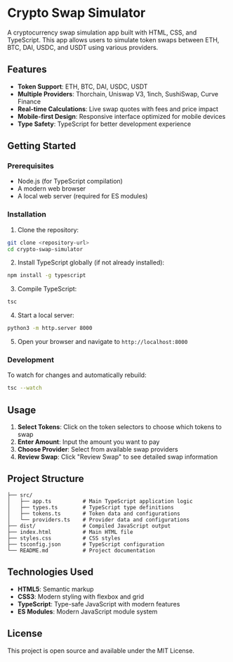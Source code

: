 # Crypto Swap Simulator

A cryptocurrency swap simulation app built with HTML, CSS, and TypeScript. This app allows users to simulate token swaps between ETH, BTC, DAI, USDC, and USDT using various providers.

## Features

- **Token Support**: ETH, BTC, DAI, USDC, USDT
- **Multiple Providers**: Thorchain, Uniswap V3, 1inch, SushiSwap, Curve Finance
- **Real-time Calculations**: Live swap quotes with fees and price impact
- **Mobile-first Design**: Responsive interface optimized for mobile devices
- **Type Safety**: TypeScript for better development experience

## Getting Started

### Prerequisites

- Node.js (for TypeScript compilation)
- A modern web browser
- A local web server (required for ES modules)

### Installation

1. Clone the repository:
```bash
git clone <repository-url>
cd crypto-swap-simulator
```

2. Install TypeScript globally (if not already installed):
```bash
npm install -g typescript
```

3. Compile TypeScript:
```bash
tsc
```

4. Start a local server:
```bash
python3 -m http.server 8000
```

5. Open your browser and navigate to `http://localhost:8000`

### Development

To watch for changes and automatically rebuild:
```bash
tsc --watch
```

## Usage

1. **Select Tokens**: Click on the token selectors to choose which tokens to swap
2. **Enter Amount**: Input the amount you want to pay
3. **Choose Provider**: Select from available swap providers
4. **Review Swap**: Click "Review Swap" to see detailed swap information

## Project Structure

```
├── src/
│   ├── app.ts          # Main TypeScript application logic
│   ├── types.ts        # TypeScript type definitions
│   ├── tokens.ts       # Token data and configurations
│   └── providers.ts    # Provider data and configurations
├── dist/               # Compiled JavaScript output
├── index.html          # Main HTML file
├── styles.css          # CSS styles
├── tsconfig.json       # TypeScript configuration
└── README.md           # Project documentation
```

## Technologies Used

- **HTML5**: Semantic markup
- **CSS3**: Modern styling with flexbox and grid
- **TypeScript**: Type-safe JavaScript with modern features
- **ES Modules**: Modern JavaScript module system

## License

This project is open source and available under the MIT License.
